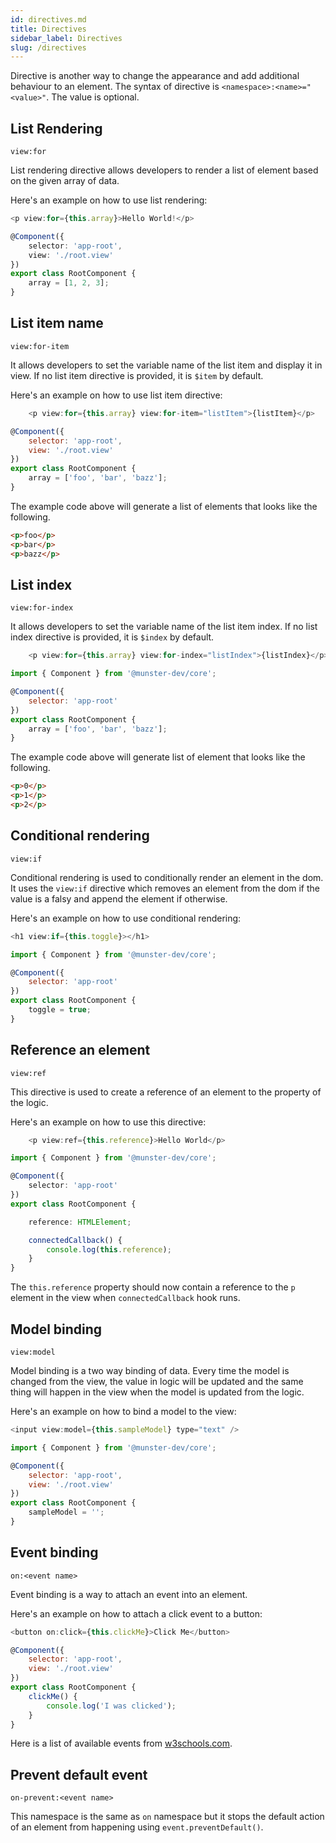 ```yaml
---
id: directives.md
title: Directives
sidebar_label: Directives
slug: /directives
---
```


Directive is another way to change the appearance and add additional behaviour to an element.
The syntax of directive is `<namespace>:<name>="<value>"`. The value is optional.

## List Rendering

`view:for`

List rendering directive allows developers to render a list of element based on the given array of data.

Here's an example on how to use list rendering:

```typescript
<p view:for={this.array}>Hello World!</p>
```
```typescript
@Component({
    selector: 'app-root',
    view: './root.view'
})
export class RootComponent {
    array = [1, 2, 3];
}
```

## List item name

`view:for-item`

It allows developers to set the variable name of the list item and display it in view.
If no list item directive is provided, it is `$item` by default.

Here's an example on how to use list item directive:

```javascript
    <p view:for={this.array} view:for-item="listItem">{listItem}</p>
```
```javascript
@Component({
    selector: 'app-root',
    view: './root.view'
})
export class RootComponent {
    array = ['foo', 'bar', 'bazz'];
}
```

The example code above will generate a list of elements that looks like the following.

```html
<p>foo</p>
<p>bar</p>
<p>bazz</p>
```

## List index

`view:for-index`

It allows developers to set the variable name of the list item index.
If no list index directive is provided, it is `$index` by default.

```javascript
    <p view:for={this.array} view:for-index="listIndex">{listIndex}</p>
```
```javascript
import { Component } from '@munster-dev/core';

@Component({
    selector: 'app-root'
})
export class RootComponent {
    array = ['foo', 'bar', 'bazz'];
}
```

The example code above will generate list of element that looks like the following.

```html
<p>0</p>
<p>1</p>
<p>2</p>
```

## Conditional rendering

`view:if`

Conditional rendering is used to conditionally render an element in the dom.
It uses the `view:if` directive which removes an element from the dom if the value is a falsy and append the element if otherwise.

Here's an example on how to use conditional rendering:

```javascript
<h1 view:if={this.toggle}></h1>
```
```javascript
import { Component } from '@munster-dev/core';

@Component({
    selector: 'app-root'
})
export class RootComponent {
    toggle = true;
}
```

## Reference an element

`view:ref`

This directive is used to create a reference of an element to the property of the logic.

Here's an example on how to use this directive:

```typescript
    <p view:ref={this.reference}>Hello World</p>
```
```typescript
import { Component } from '@munster-dev/core';

@Component({
    selector: 'app-root'
})
export class RootComponent {

    reference: HTMLElement;

    connectedCallback() {
        console.log(this.reference);
    }
}
```

The `this.reference` property should now contain a reference to the `p` element in the view when `connectedCallback` hook runs.

## Model binding

`view:model`

Model binding is a two way binding of data.
Every time the model is changed from the view, the value in logic will be updated and the same thing will happen in the view when the model is updated from the logic.

Here's an example on how to bind a model to the view:

```javascript
<input view:model={this.sampleModel} type="text" />
```

```javascript
import { Component } from '@munster-dev/core';

@Component({
    selector: 'app-root',
    view: './root.view'
})
export class RootComponent {
    sampleModel = '';
}
```

## Event binding

`on:<event name>`

Event binding is a way to attach an event into an element.

Here's an example on how to attach a click event to a button:

```javascript
<button on:click={this.clickMe}>Click Me</button>
```
```javascript
@Component({
    selector: 'app-root',
    view: './root.view'
})
export class RootComponent {
    clickMe() {
        console.log('I was clicked');
    }
}
```

Here is a list of available events from [w3schools.com](https://www.w3schools.com/jsref/dom_obj_event.asp).

## Prevent default event

`on-prevent:<event name>`

This namespace is the same as `on` namespace but it stops the default action of an element from happening using `event.preventDefault()`.
